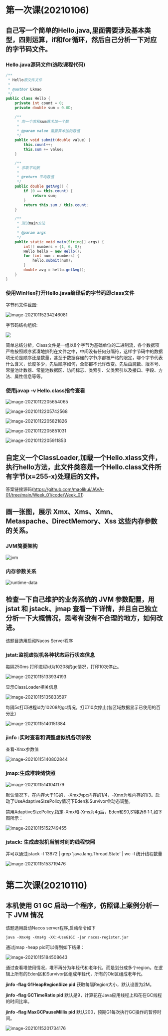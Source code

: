 # 第一次课(20210106)

## 自己写一个简单的Hello.java,里面需要涉及基本类型，四则运算，if和for循环，然后自己分析一下对应的字节码文件。

### Hello.java源码文件(选取课程代码)

```java
/**
 * Hello源文件文件
 *
 * @author Lkmao
 */
public class Hello {
    private int count = 0;
    private double sum = 0.0D;

    /**
     * 向一个求和sum算术加一个数
     *
     * @param value 需要算术加的数值
     */
    public void submit(double value) {
        this.count++;
        this.sum += value;
    }

    /**
     * 求取平均数
     *
     * @return 平均数值
     */
    public double getAvg() {
        if (0 == this.count) {
            return sum;
        }
        return this.sum / this.count;
    }

    /**
     * 测试main方法
     *
     * @param args
     */
    public static void main(String[] args) {
        int[] numbers = {1, 6, 8};
        Hello hello = new Hello();
        for (int num : numbers) {
            hello.submit(num);
        }
        double avg = hello.getAvg();
    }
}
```

### 使用WinHex打开Hello.java编译后的字节码即class文件

字节码文件截图:

![image-20210115234246081](images/image-20210115234246081.png)

字节码结构组织:

![](images/image-20210111214320531.png)

简单总结分析，Class文件是一组以8个字节为基础单位的二进制流，各个数据项严格按照顺序紧凑地排列在文件之中，中间没有任何分隔符，这样字节码中的数据项无论是顺序还是数量，甚至于数据存储的字节序都被严格的限定，哪个字节代表什么含义，长度多少，先后顺序如何，全部都不允许改变。先后由魔数、版本号、常量池计数器、常量池数据区、访问标志、类索引、父类索引以及接口、字段、方法、属性信息等等。

### 使用javap -v Hello.class指令查看

![image-20210112205654065](images/image-20210112205654065.png)

![image-20210112205742568](images/image-20210112205742568.png)

![image-20210112205821826](images/image-20210112205821826.png)

![image-20210112205851031](images/image-20210112205851031.png)

![image-20210112205911853](images/image-20210112205911853.png)



## 自定义一个ClassLoader,加载一个Hello.xlass文件，执行hello方法，此文件类容是一个Hello.class文件所有字节(x=255-x)处理后的文件。

答案链接源码(https://github.com/maolikui/JAVA-01/tree/main/Week_01/code/Week_01)

## 画一张图，展示 Xmx、Xms、Xmn、Metaspache、DirectMemory、Xss 这些内存参数的关系。

### JVM简要架构

![jvm](images/jvm.png)

### 内存参数关系

![runtime-data](images/runtime-data.png)

## 检查一下自己维护的业务系统的 JVM 参数配置，用 jstat 和 jstack、jmap 查看一下详情，并且自己独立分析一下大概情况，思考有没有不合理的地方，如何改进。

该题目选用启动Nacos Server程序

### jstat:监视虚拟机各种状态运行状态信息

每隔250ms 打印进程id为10208的gc情况，打印10次停止。

![image-20210115133934193](images/image-20210115133934193.png)

显示ClassLoader相关信息

![image-20210115135833597](images/image-20210115135833597.png)

每隔5s打印进程id为10208的gc情况，打印10次停止(各区域数据显示已使用的百分比)

![image-20210115140151384](images/image-20210115140151384.png)

### jinfo :实时查看和调整虚拟机各项参数

查看-Xmx参数值

![image-20210115140802844](images/image-20210115140802844.png)

### jmap:生成堆转储快照

![image-20210115141041179](images/image-20210115141041179.png)

默认情况下，在内存大于1G的，-Xmx为pc内存的1/4，-Xmn为堆内存的1/3。启动了UseAdaptiveSizePolicy情况下Eden和Survivor会动态调整。

禁用AdaptiveSizePolicy,指定-Xmx和-Xms为4g后，Eden和S0,S1接近8:1:1,如下图所示：

![image-20210115152749455](images/image-20210115152749455.png)

### jstack: 生成虚拟机当前时刻的线程快照

并可以通过jstack -l 13872 | grep 'java.lang.Thread.State' | wc -l 统计线程数量

![image-20210115153719476](images/image-20210115153719476.png)



# 第二次课(20210110)

## 本机使用 G1 GC 启动一个程序，仿照课上案例分析一下 JVM 情况

该题选用启动Nacos server程序,启动命令如下

```
java -Xmx4g -Xms4g -XX:+UseG1GC -jar nacos-register.jar
```

通过jmap -heap pid可以得到如下结果：

![image-20210115184508643](images/image-20210115184508643-1610711012714.png)

通过查看堆使用情况，堆不再分为年轻代和老年代，而是划分成多个region。在逻辑上所有的Eden区和Survivor区组成年轻代，所有的Old区组成老年代。

**jinfo -flag G1HeapRegionSize pid** 获取每隔Region大小，默认设置为2M。

**jinfo -flag GCTimeRatio pid** 默认是9，计算花在Java应用线程上和花在GC线程的时间比率。

**jinfo -flag MaxGCPauseMillis pid** 默认200，预期G1每次执行GC操作的暂停时间。

![image-20210115201734176](images/image-20210115201734176.png)